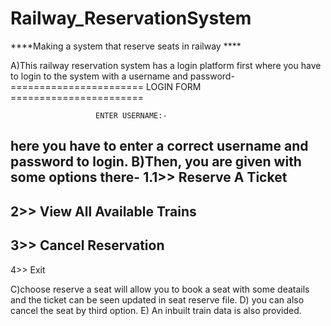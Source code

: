 # Railway_ReservationSystem
****Making a system that reserve seats in railway ****

A)This railway reservation system has a login platform first where you have to login to the system with a username and password-
 =======================  LOGIN FORM  =======================

                       ENTER USERNAME:-
 here you have to enter a correct username and password to login.
B)Then, you are given with some options there-
1.1>> Reserve A Ticket
------------------------
2>> View All Available Trains
------------------------
3>> Cancel Reservation
------------------------
4>> Exit

C)choose reserve a seat will allow you to book a seat with some deatails and the ticket can be seen updated in seat reserve file.
D) you can also cancel the seat by third option.
E) An inbuilt train data is also provided.

